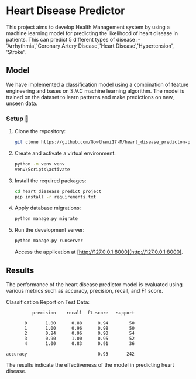# Heart Disease Predictor

This project aims to develop Health Management system by using a machine learning model for predicting the likelihood of heart disease in patients. This can predict 5 different types of disease :- 'Arrhythmia','Coronary Artery Disease','Heart Disease','Hypertension', 'Stroke'.


## Model

We have implemented a classification model using a combination of feature engineering and bases on S.V.C machine learning algorithm. The model is trained on the dataset to learn patterns and make predictions on new, unseen data.

### Setup 🔧

1. Clone the repository:

    ```bash
    git clone https://github.com/Gowthami17-M/heart_disease_predicton-project.git
    ```

2. Create and activate a virtual environment:

    ```bash
    python -m venv venv
    venv\Scripts\activate
    ```

3. Install the required packages:

    ```bash
    cd heart_diesease_predict_project
    pip install -r requirements.txt
    ```

4. Apply database migrations:

    ```bash
    python manage.py migrate
    ```

5. Run the development server:

    ```bash
    python manage.py runserver
    ```

    Access the application at [http://127.0.0.1:8000](http://127.0.0.1:8000).



## Results

The performance of the heart disease predictor model is evaluated using various metrics such as accuracy, precision, recall, and F1 score. 

Classification Report on Test Data:

              precision    recall  f1-score   support

           0       1.00      0.88      0.94        50
           1       1.00      0.96      0.98        50
           2       0.84      0.96      0.90        54
           3       0.90      1.00      0.95        52
           4       1.00      0.83      0.91        36

    accuracy                           0.93       242


The results indicate the effectiveness of the model in predicting heart disease.



